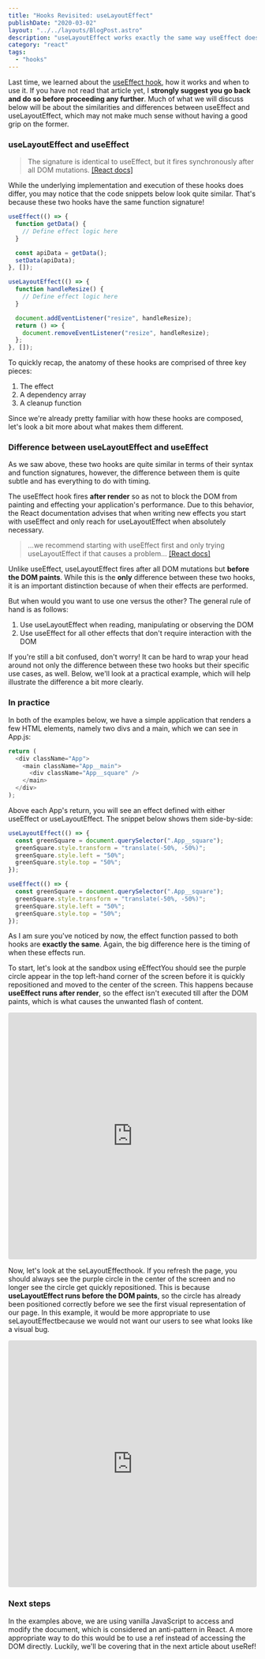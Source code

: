 ```yaml
---
title: "Hooks Revisited: useLayoutEffect"
publishDate: "2020-03-02"
layout: "../../layouts/BlogPost.astro"
description: "useLayoutEffect works exactly the same way useEffect does except it fires prior to the DOM's initial paint."
category: "react"
tags:
  - "hooks"
---
```


Last time, we learned about the <a href="/posts/hooks-useeffect">useEffect hook</a>, how it works and when to use it. If you have not read that article yet, I **strongly suggest you go back and do so before proceeding any further**. Much of what we will discuss below will be about the similarities and differences between useEffect and useLayoutEffect, which may not make much sense without having a good grip on the former.

### useLayoutEffect and useEffect

> The signature is identical to useEffect, but it fires synchronously after all DOM mutations. [[React docs]](https://reactjs.org/docs/hooks-reference.html#uselayouteffect)

While the underlying implementation and execution of these hooks does differ, you may notice that the code snippets below look quite similar. That's because these two hooks have the same function signature!

```javascript
useEffect(() => {
  function getData() {
    // Define effect logic here
  }

  const apiData = getData();
  setData(apiData);
}, []);
```

```javascript
useLayoutEffect(() => {
  function handleResize() {
    // Define effect logic here
  }

  document.addEventListener("resize", handleResize);
  return () => {
    document.removeEventListener("resize", handleResize);
  };
}, []);
```

To quickly recap, the anatomy of these hooks are comprised of three key pieces:

1. The effect
2. A dependency array
3. A cleanup function

Since we're already pretty familiar with how these hooks are composed, let's look a bit more about what makes them different.

### Difference between useLayoutEffect and useEffect

As we saw above, these two hooks are quite similar in terms of their syntax and function signatures, however, the difference between them is quite subtle and has everything to do with timing.

The useEffect hook fires **after render** so as not to block the DOM from painting and effecting your application's performance. Due to this behavior, the React documentation advises that when writing new effects you start with useEffect and only reach for useLayoutEffect when absolutely necessary.

> ...we recommend starting with useEffect first and only trying useLayoutEffect if that causes a problem... [[React docs]](https://reactjs.org/docs/hooks-reference.html#uselayouteffect)

Unlike useEffect, useLayoutEffect fires after all DOM mutations but **before the DOM paints**. While this is the **only** difference between these two hooks, it is an important distinction because of when their effects are performed.

But when would you want to use one versus the other? The general rule of hand is as follows:

1. Use useLayoutEffect when reading, manipulating or observing the DOM
2. Use useEffect for all other effects that don't require interaction with the DOM

If you're still a bit confused, don't worry! It can be hard to wrap your head around not only the difference between these two hooks but their specific use cases, as well. Below, we'll look at a practical example, which will help illustrate the difference a bit more clearly.

### In practice

In both of the examples below, we have a simple application that renders a few HTML elements, namely two divs and a main, which we can see in App.js:

```javascript
return (
  <div className="App">
    <main className="App__main">
      <div className="App__square" />
    </main>
  </div>
);
```

Above each App's return, you will see an effect defined with either useEffect or useLayoutEffect. The snippet below shows them side-by-side:

```javascript
useLayoutEffect(() => {
  const greenSquare = document.querySelector(".App__square");
  greenSquare.style.transform = "translate(-50%, -50%)";
  greenSquare.style.left = "50%";
  greenSquare.style.top = "50%";
});

useEffect(() => {
  const greenSquare = document.querySelector(".App__square");
  greenSquare.style.transform = "translate(-50%, -50%)";
  greenSquare.style.left = "50%";
  greenSquare.style.top = "50%";
});
```

As I am sure you've noticed by now, the effect function passed to both hooks are **exactly the same**. Again, the big difference here is the timing of when these effects run.

To start, let's look at the sandbox using eEffectYou should see the purple circle appear in the top left-hand corner of the screen before it is quickly repositioned and moved to the center of the screen. This happens because **useEffect runs after render**, so the effect isn't executed till after the DOM paints, which is what causes the unwanted flash of content.

<iframe
  src="https://codesandbox.io/embed/hooksuselayouteffect-useeffect-vgkbd?fontsize=14&hidenavigation=1&theme=dark"
  style="width:100%; height:500px; border:0; border-radius: 4px; overflow:hidden;"
  title="hooks/useLayoutEffect (useEffect)"
  allow="geolocation; microphone; camera; midi; vr; accelerometer; gyroscope; payment; ambient-light-sensor; encrypted-media; usb"
  sandbox="allow-modals allow-forms allow-popups allow-scripts allow-same-origin"
></iframe>

Now, let's look at the seLayoutEffecthook. If you refresh the page, you should always see the purple circle in the center of the screen and no longer see the circle get quickly repositioned. This is because **useLayoutEffect runs before the DOM paints**, so the circle has already been positioned correctly before we see the first visual representation of our page. In this example, it would be more appropriate to use seLayoutEffectbecause we would not want our users to see what looks like a visual bug.

<iframe
  src="https://codesandbox.io/embed/hooksuselayouteffect-uselayouteffect-jxvzg?fontsize=14&hidenavigation=1&theme=dark"
  style="width:100%; height:500px; border:0; border-radius: 4px; overflow:hidden;"
  title="hooks/useLayoutEffect (useLayoutEffect)"
  allow="geolocation; microphone; camera; midi; vr; accelerometer; gyroscope; payment; ambient-light-sensor; encrypted-media; usb"
  sandbox="allow-modals allow-forms allow-popups allow-scripts allow-same-origin"
></iframe>

### Next steps

In the examples above, we are using vanilla JavaScript to access and modify the document, which is considered an anti-pattern in React. A more appropriate way to do this would be to use a ref instead of accessing the DOM directly. Luckily, we'll be covering that in the next article about useRef!
